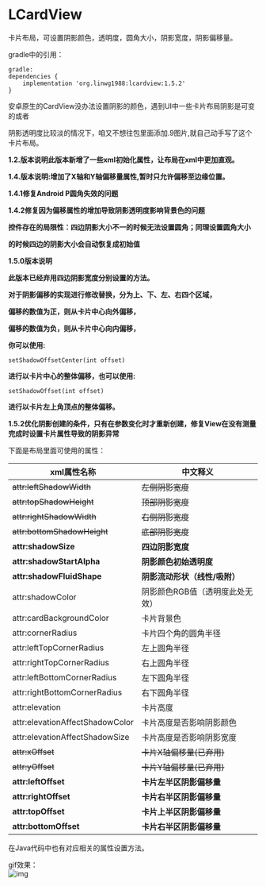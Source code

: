 # LCardView
卡片布局，可设置阴影颜色，透明度，圆角大小，阴影宽度，阴影偏移量。</br>

gradle中的引用：
~~~
gradle:
dependencies {
    implementation 'org.linwg1988:lcardview:1.5.2'
}
~~~

安卓原生的CardView没办法设置阴影的颜色，遇到UI中一些卡片布局阴影是可变的或者</br>

阴影透明度比较淡的情况下，咱又不想往包里面添加.9图片,就自己动手写了这个卡片布局。</br>

**1.2.版本说明此版本新增了一些xml初始化属性，让布局在xml中更加直观。**</br>

**1.4.版本说明:增加了X轴和Y轴偏移量属性,暂时只允许偏移至边缘位置。**</br>

**1.4.1修复Android P圆角失效的问题**</br>

**1.4.2修复因为偏移属性的增加导致阴影透明度影响背景色的问题**</br>

**控件存在的局限性：四边阴影大小不一的时候无法设置圆角；同理设置圆角大小**</br>

**的时候四边的阴影大小会自动恢复成初始值**</br>

**1.5.0版本说明**</br>

**此版本已经弃用四边阴影宽度分别设置的方法。**</br>

**对于阴影偏移的实现进行修改替换，分为上、下、左、右四个区域，**</br>

**偏移的数值为正，则从卡片中心向外偏移，**</br>

**偏移的数值为负，则从卡片中心向内偏移，**</br>

**你可以使用:**</br>
~~~
setShadowOffsetCenter(int offset)
~~~
**进行以卡片中心的整体偏移，也可以使用:**</br>
~~~
setShadowOffset(int offset)
~~~
**进行以卡片左上角顶点的整体偏移。**</br>

**1.5.2优化阴影创建的条件，只有在参数变化时才重新创建，修复View在没有测量完成时设置卡片属性导致的阴影异常**</br>

下面是布局里面可使用的属性：</br>

| xml属性名称 | 中文释义 |
| --- | --- |
| ~~attr:leftShadowWidth~~ | ~~左侧阴影宽度~~ |
| ~~attr:topShadowHeight~~ | ~~顶部阴影宽度~~ |
| ~~attr:rightShadowWidth~~ |~~右侧阴影宽度~~ |
| ~~attr:bottomShadowHeight~~ | ~~底部阴影宽度~~ |
| **attr:shadowSize** | **四边阴影宽度** |
| **attr:shadowStartAlpha** | **阴影颜色初始透明度** |
| **attr:shadowFluidShape** | **阴影流动形状（线性/吸附）** |
| attr:shadowColor | 阴影颜色RGB值（透明度此处无效） |
| attr:cardBackgroundColor | 卡片背景色 |
| attr:cornerRadius | 卡片四个角的圆角半径 |
| attr:leftTopCornerRadius | 左上圆角半径 |
| attr:rightTopCornerRadius | 右上圆角半径 |
| attr:leftBottomCornerRadius | 左下圆角半径 |
| attr:rightBottomCornerRadius | 右下圆角半径 |
| attr:elevation | 卡片高度 |
| attr:elevationAffectShadowColor | 卡片高度是否影响阴影颜色 |
| attr:elevationAffectShadowSize | 卡片高度是否影响阴影宽度 |
| ~~attr:xOffset~~ | ~~卡片X轴偏移量(已弃用)~~ |
| ~~attr:yOffset~~ | ~~卡片Y轴偏移量(已弃用)~~ |
| **attr:leftOffset** | **卡片左半区阴影偏移量** |
| **attr:rightOffset** | **卡片右半区阴影偏移量** |
| **attr:topOffset** | **卡片上半区阴影偏移量** |
| **attr:bottomOffset** | **卡片右半区阴影偏移量** |

在Java代码中也有对应相关的属性设置方法。

gif效果：</br>
 ![img](https://github.com/linwg1988/LCardView/blob/master/dem2.gif) 
